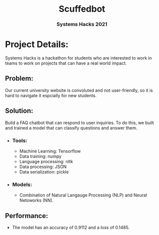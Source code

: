 <h1 align="center"> Scuffedbot</h1>
<h3 align="center">Systems Hacks 2021</h3>


# **Project Details:**
Systems Hacks is a hackathon for students who are interested to work in teams to work on projects that can have a real world impact.

## **Problem:**
Our current university website is convoluted and not user-friendly, so it is hard to navigate it espcially for new students.

## **Solution:**
Build a FAQ chatbot that can respond to user inquiries. To do this, we built and trained a model that can classify questions and answer them.

- ### Tools:
    * Machine Learning: Tensorflow
    * Data training: numpy
    * Language processing: nltk 
    * Data processing: JSON
    * Data serialization: pickle

- ### Models:
    * Combination of Natural Langauge Processing (NLP) and Neural Netoworks (NN).

## **Performance:**
- The model has an accuracy of 0.9112 and a loss of 0.1485.

